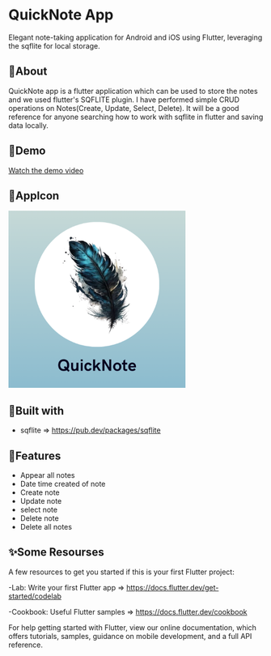 # QuickNote App

Elegant note-taking application for Android and iOS using Flutter, leveraging the sqflite for local storage.


## 📣About
QuickNote app is a flutter application which can be used to store the notes and we used flutter's SQFLITE plugin. I have performed simple CRUD operations on Notes(Create, Update, Select, Delete). It will be a good reference for anyone searching how to work with sqflite in flutter and saving data locally.


## 🌟Demo


[Watch the demo video](https://github.com/mennamohamed97/QuickNote/blob/master/assets/QuickNote.mp4)


## 🌟AppIcon
<img src="https://github.com/mennamohamed97/QuickNote/blob/master/icon.png" style="width: 350px;"/>


## 📌Built with
- sqflite => https://pub.dev/packages/sqflite


## 🎯Features
- Appear all notes
- Date time created of note
- Create note
- Update note
- select note
- Delete note
- Delete all notes


## ✨Some Resourses
A few resources to get you started if this is your first Flutter project:

-Lab: Write your first Flutter app => https://docs.flutter.dev/get-started/codelab

-Cookbook: Useful Flutter samples => https://docs.flutter.dev/cookbook

For help getting started with Flutter, view our online documentation, which offers tutorials, samples, guidance on mobile development, and a full API reference.
